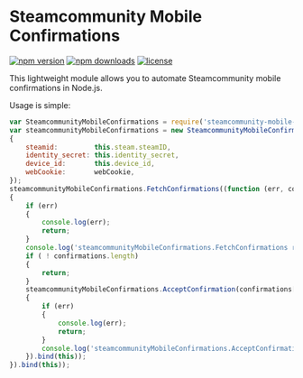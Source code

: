 # Steamcommunity Mobile Confirmations
[![npm version](https://img.shields.io/npm/v/steamcommunity-mobile-confirmations.svg)](https://npmjs.com/package/steamcommunity-mobile-confirmations)
[![npm downloads](https://img.shields.io/npm/dm/steamcommunity-mobile-confirmations.svg)](https://npmjs.com/package/steamcommunity-mobile-confirmations)
[![license](https://img.shields.io/npm/l/steamcommunity-mobile-confirmations.svg)](https://github.com/GaletskyIvan/steamcommunity-mobile-confirmations/blob/master/LICENSE)

This lightweight module allows you to automate Steamcommunity mobile confirmations in Node.js.

Usage is simple:

```js
var SteamcommunityMobileConfirmations = require('steamcommunity-mobile-confirmations');
var steamcommunityMobileConfirmations = new SteamcommunityMobileConfirmations(
{
	steamid:         this.steam.steamID,
	identity_secret: this.identity_secret,
	device_id:       this.device_id,
	webCookie:       webCookie,
});
steamcommunityMobileConfirmations.FetchConfirmations((function (err, confirmations)
{
	if (err)
	{
		console.log(err);
		return;
	}
	console.log('steamcommunityMobileConfirmations.FetchConfirmations received ' + confirmations.length + ' confirmations');
	if ( ! confirmations.length)
	{
		return;
	}
	steamcommunityMobileConfirmations.AcceptConfirmation(confirmations[0], (function (err, result)
	{
		if (err)
		{
			console.log(err);
			return;
		}
		console.log('steamcommunityMobileConfirmations.AcceptConfirmation result: ' + result);
	}).bind(this));
}).bind(this));
```
